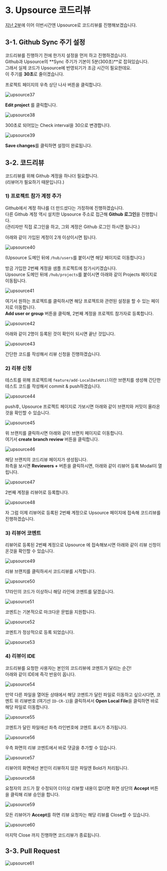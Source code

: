 # 3. Upsource 코드리뷰

[지난 2부](http://jojoldu.tistory.com/257)에 이어 이번시간엔 Upsource로 코드리뷰를 진행해보겠습니다.  

## 3-1. Github Sync 주기 설정

코드리뷰를 진행하기 전에 한가지 설정을 먼저 하고 진행하겠습니다.  
Github과 Upsource의 **Sync 주기가 기본이 5분(300초)**로 잡혀있습니다.  
그래서 실제 코드가 Upsource에 반영되기가 조금 시간이 필요한데요.  
이 주기를 **30초**로 줄이겠습니다.  
  
프로젝트 페이지의 우측 상단 나사 버튼을 클릭합니다.

![upsource37](../images/upsource37.png)

**Edit project** 를 클릭합니다.

![upsource38](../images/upsource38.png)

300초로 되어있는 Check interval을 30으로 변경합니다.

![upsource39](../images/upsource39.png)

**Save changes**를 클릭하면 설정이 완료됩니다.

## 3-2. 코드리뷰 

코드리뷰를 위해 Github 계정을 하나더 필요합니다.  
(리뷰어가 필요하기 때문입니다.)  
  
### 1) 프로젝트 참가 계정 추가

Github에서 계정 하나를 더 만드셨다는 가정하에 진행하겠습니다.  
다른 Github 계정 역시 설치한 Upsource 주소로 접근해 **Github 로그인**을 진행합니다.  
(관리자만 직접 로그인을 하고, 그외 계정은 Github 로그인 하시면 됩니다.)  
  
아래와 같이 가입된 계정이 2개 이상이시면 됩니다.

![upsource40](../images/upsource40.png)

(Upsource 도메인 뒤에 ```/hub/users```를 붙이시면 해당 페이지로 이동합니다.)  

방금 가입한 2번째 계정을 샘플 프로젝트에 참가시키겠습니다.  
Upsource 도메인 뒤에 ```/hub/projects```를 붙이시면 아래와 같이 Projects 페이지로 이동됩니다.

![upsource41](../images/upsource41.png)

여기서 원하는 프로젝트를 클릭하시면 해당 프로젝트와 관련된 설정을 할 수 있는 페이지로 이동합니다.  
**Add user or group** 버튼을 클릭해, 2번째 계정을 프로젝트 참가자로 등록합니다.

![upsource42](../images/upsource42.png)

아래와 같이 2명이 등록된 것이 확인이 되시면 끝난 것입니다.

![upsource43](../images/upsource43.png)

간단한 코드를 작성해서 리뷰 신청을 진행하겠습니다.

### 2) 리뷰 신청 

테스트를 위해 프로젝트에 ```feature/add-LocalDateUtil```이란 브랜치를 생성해 간단한 테스트 코드를 작성해서 commit & push하겠습니다.

![upsource44](../images/upsource44.png)

push후, Upsource 프로젝트 페이지로 가보시면 아래와 같이 브랜치와 커밋이 올라온 것을 확인할 수 있습니다.

![upsource45](../images/upsource45.png)

위 브랜치를 클릭하시면 아래와 같이 브랜치 페이지로 이동합니다.  
여기서 **create branch review** 버튼을 클릭합니다.

![upsource46](../images/upsource46.png)

해당 브랜치의 코드리뷰 페이지가 생성됩니다.  
좌측을 보시면 **Reviewers +** 버튼을 클릭하시면, 아래와 같이 리뷰어 등록 Modal이 열립니다.  

![upsource47](../images/upsource47.png)

2번째 계정을 리뷰어로 등록합니다.

![upsource48](../images/upsource48.png)

자 그럼 이제 리뷰어로 등록된 2번째 계정으로 Upsource 페이지에 접속해 코드리뷰를 진행하겠습니다.

### 3) 리뷰어 코멘트

리뷰어로 등록된 2번째 계정으로 Upsource 에 접속해보시면 아래와 같이 리뷰 신청이 온것을 확인할 수 있습니다.

![upsource49](../images/upsource49.png)

리뷰 브랜치를 클릭하셔서 코드리뷰를 시작합니다.  

![upsource50](../images/upsource50.png)

17라인의 코드가 이상하니 해당 라인에 코멘트를 달겠습니다.

![upsource51](../images/upsource51.png)

코멘트는 기본적으로 마크다운 문법을 지원합니다.

![upsource52](../images/upsource52.png)

코멘트가 정상적으로 등록 되었습니다.

![upsource53](../images/upsource53.png)

### 4) 리뷰이 IDE

코드리뷰를 요청한 사용자는 본인의 코드리뷰에 코멘트가 달리는 순간!  
아래와 같이 IDE에 즉각 반응이 옵니다.

![upsource54](../images/upsource54.png)

만약 다른 파일을 열어둔 상태에서 해당 코멘트가 달린 파일로 이동하고 싶으시다면, 코멘트 위 리뷰번호 (여기선 ```ID-CR-1```)을 클릭하셔서 **Open Local File**을 클릭하면 바로 해당 파일로 이동합니다.

![upsource55](../images/upsource55.png)

코멘트가 달린 파일에선 좌측 라인번호에 코멘트 표시가 추가됩니다.

![upsource56](../images/upsource56.png)

우측 화면의 리뷰 코멘트에서 바로 댓글을 추가할 수 있습니다.

![upsource57](../images/upsource57.png)

리뷰어의 화면에선 본인이 리뷰하지 않은 파일엔 Bold가 처리됩니다.

![upsource58](../images/upsource58.png)

요청자의 코드가 잘 수정되어 더이상 리뷰할 내용이 없다면 화면 상단의 **Accept** 버튼을 클릭해 리뷰 승인을 합니다.

![upsource59](../images/upsource59.png)

모든 리뷰어가 **Accept**를 하면 리뷰 요청자는 해당 리뷰를 Close할 수 있습니다.  

![upsource60](../images/upsource60.png)

마지막 Close 까지 진행하면 코드리뷰가 종료됩니다.

## 3-3. Pull Request

![upsource61](../images/upsource61.png)





